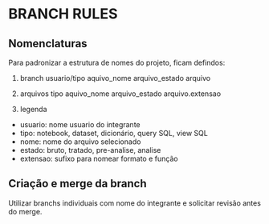 # BRANCH RULES

## Nomenclaturas
Para padronizar a estrutura de nomes do projeto, ficam defindos:

1. branch
   usuario/tipo aquivo_nome arquivo_estado arquivo

2. arquivos
   tipo aquivo_nome arquivo_estado arquivo.extensao

3. legenda
  - usuario: nome usuario do integrante
  - tipo: notebook, dataset, dicionário, query SQL, view SQL
  - nome: nome do arquivo selecionado
  - estado: bruto, tratado, pre-analise, analise
  - extensao: sufixo para nomear formato e função 

## Criação e merge da branch
Utilizar branchs individuais com nome do integrante e solicitar revisão antes do merge.
